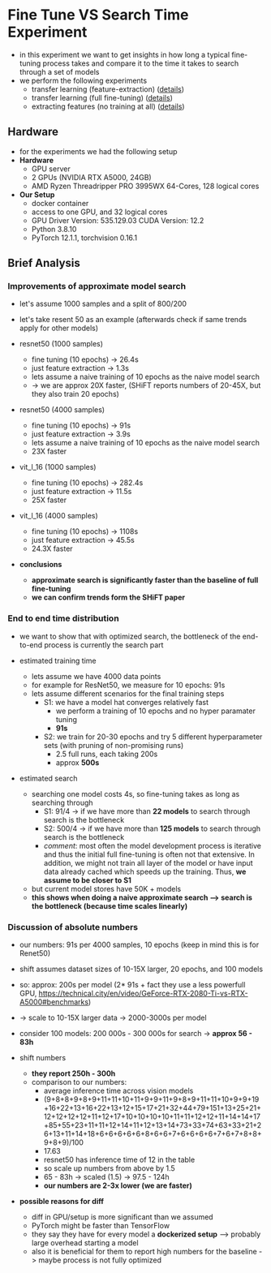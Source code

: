 # Fine Tune VS Search Time Experiment

- in this experiment we want to get insights in how long a typical fine-tuning process takes and compare it to the time
  it takes to search through a set of models
- we perform the following experiments
    - transfer learning (feature-extraction) ([details](fine_tuning))
    - transfer learning (full fine-tuning) ([details](fine_tuning))
    - extracting features (no training at all) ([details](calc_features))

## Hardware

- for the experiments we had the following setup
- **Hardware**
    - GPU server
    - 2 GPUs (NVIDIA RTX A5000, 24GB)
    - AMD Ryzen Threadripper PRO 3995WX 64-Cores, 128 logical cores
- **Our Setup**
    - docker container
    - access to one GPU, and 32 logical cores
    - GPU Driver Version: 535.129.03 CUDA Version: 12.2
    - Python 3.8.10
    - PyTorch 12.1.1, torchvision 0.16.1

## Brief Analysis

### Improvements of approximate model search

- let's assume 1000 samples and a split of 800/200
- let's take resent 50 as an example (afterwards check if same trends apply for other models)

- resnet50 (1000 samples)
    - fine tuning (10 epochs) -> 26.4s
    - just feature extraction -> 1.3s
    - lets assume a naive training of 10 epochs as the naive model search
    - -> we are approx 20X faster, (SHiFT reports numbers of 20-45X, but they also train 20 epochs)

- resnet50 (4000 samples)
    - fine tuning (10 epochs) -> 91s
    - just feature extraction -> 3.9s
    - lets assume a naive training of 10 epochs as the naive model search
    - 23X faster


- vit_l_16 (1000 samples)
    - fine tuning (10 epochs) -> 282.4s
    - just feature extraction -> 11.5s
    - 25X faster


- vit_l_16 (4000 samples)
    - fine tuning (10 epochs) -> 1108s
    - just feature extraction -> 45.5s
    - 24.3X faster

- **conclusions**
    - **approximate search is significantly faster than the baseline of full fine-tuning**
    - **we can confirm trends form the SHiFT paper**

### End to end time distribution

- we want to show that with optimized search, the bottleneck of the end-to-end process is currently the search part

- estimated training time
    - lets assume we have 4000 data points
    - for example for ResNet50, we measure for 10 epochs: 91s
    - lets assume different scenarios for the final training steps
        - S1: we have a model hat converges relatively fast
            - we perform a training of 10 epochs and no hyper paramater tuning
            - **91s**
        - S2: we train for 20-30 epochs and try 5 different hyperparameter sets (with pruning of non-promising runs)
            - 2.5 full runs, each taking 200s
            - approx **500s**

- estimated search
    - searching one model costs 4s, so fine-tuning takes as long as searching through
        - S1: 91/4 -> if we have more than **22 models** to search through search is the bottleneck
        - S2: 500/4 -> if we have more than **125 models** to search through search is the bottleneck
        - *comment*: most often the model development process is iterative and thus the initial full fine-tuning is
          often not that extensive. In addition, we might not train all layer of the model or have input data already
          cached which speeds up the training. Thus, **we assume to be closer to S1**
    - but current model stores have 50K + models
    - **this shows when doing a naive approximate search --> search is the bottleneck (because time scales linearly)**

### Discussion of absolute numbers
- our numbers: 91s per 4000 samples, 10 epochs (keep in mind this is for Renet50)
- shift assumes dataset sizes of 10-15X larger, 20 epochs, and 100 models
- so: approx: 200s per model (2* 91s + fact they use a less powerfull GPU, https://technical.city/en/video/GeForce-RTX-2080-Ti-vs-RTX-A5000#benchmarks)
- -> scale to 10-15X larger data -> 2000-3000s per model
- consider 100 models: 200 000s - 300 000s for search -> **approx 56 - 83h**

- shift numbers
  - **they report 250h - 300h**
  - comparison to our numbers:
    - average inference time across vision models
    - (9+8+8+9+8+9+11+11+10+11+9+9+11+9+8+9+11+11+10+9+9+19+16+22+13+16+22+13+12+15+17+21+32+44+79+151+13+25+21+12+12+12+12+11+12+17+10+10+10+10+11+11+12+12+11+14+14+17+85+55+23+11+11+12+14+11+12+13+14+73+33+74+63+33+21+26+13+11+14+18+6+6+6+6+6+8+6+6+7+6+6+6+6+7+6+7+8+8+9+8+9)/100
    - 17.63
    - resnet50 has inference time of 12 in the table
    - so scale up numbers from above by 1.5
    - 65 - 83h -> scaled (1.5) -> 97.5 - 124h
    - **our numbers are 2-3x lower (we are faster)**

- **possible reasons for diff**
  - diff in GPU/setup is more significant than we assumed
  - PyTorch might be faster than TensorFlow
  - they say they have for every model a **dockerized setup** --> probably large overhead starting a model
  - also it is beneficial for them to report high numbers for the baseline -> maybe process is not fully optimized


































